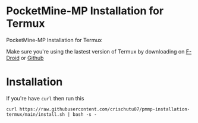 # PocketMine-MP Installation for Termux
PocketMine-MP Installation for Termux

Make sure you're using the lastest version of Termux by downloading on [F-Droid](https://f-droid.org/en/packages/com.termux/) or [Github](https://github.com/termux/termux-app/releases)
# Installation
If you're have `curl` then run this
```
curl https://raw.githubusercontent.com/crischutu07/pmmp-installation-termux/main/install.sh | bash -s -
```
